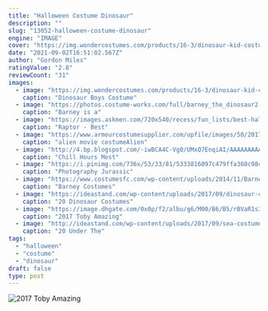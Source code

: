 ```yaml
---
title: "Halloween Costume Dinosaur"
description: ""
slug: "13052-halloween-costume-dinosaur"
engine: "IMAGE"
cover: "https://img.wondercostumes.com/products/16-3/dinosaur-kid-costume.jpg"
date: "2021-09-02T16:51:02.567Z"
author: "Gordon Miles"
ratingValue: "2.8"
reviewCount: "31"
images:
  - image: "https://img.wondercostumes.com/products/16-3/dinosaur-kid-costume.jpg"
    caption: "Dinosaur Boys Costume"
  - image: "https://photos.costume-works.com/full/barney_the_dinosaur2.jpg"
    caption: "Barney is a"
  - image: "https://images.askmen.com/720x540/recess/fun_lists/best-halloween-pet-costumes-2015/16-entry-16-1446222791.jpg"
    caption: "Raptor - Best"
  - image: "https://www.armourcostumesupplier.com/upfile/images/50/20170906175008263.jpg"
    caption: "alien movie costumeAlien"
  - image: "http://4.bp.blogspot.com/-iwBCA4C-Vg0/UMxQ7EnqiAI/AAAAAAAAAIg/bvI9bQrs7Tk/s1600/most-funny-dog-costumes+(18).jpg"
    caption: "Chill Hours Most"
  - image: "https://i.pinimg.com/736x/53/33/81/5333816097c479ffa360c98c93a6e9f5.jpg"
    caption: "Photography Jurassic"
  - image: "https://www.costumesfc.com/wp-content/uploads/2014/11/Barney-Costume.jpg"
    caption: "Barney Costumes"
  - image: "https://ideastand.com/wp-content/uploads/2017/09/dinosaur-costume-diy/11-dinosaur-costume-diy-ideas-tutorials.jpg"
    caption: "20 Dinosaur Costumes"
  - image: "https://image.dhgate.com/0x0p/f2/albu/g6/M00/B6/B5/rBVaR1s3RX2AUsfGAALGDwk6iyw976.jpg"
    caption: "2017 Toby Amazing"
  - image: "http://ideastand.com/wp-content/uploads/2017/09/sea-costume-diy/23-under-the-sea-costumes-costume-diy.jpg"
    caption: "20 Under The"
tags:
  - "halloween"
  - "costume"
  - "dinosaur"
draft: false
type: post
---
```



![2017 Toby Amazing](https://image.dhgate.com/0x0p/f2/albu/g6/M00/B6/B5/rBVaR1s3RX2AUsfGAALGDwk6iyw976.jpg "2017 Toby Amazing")


<!--inArticleAds-->

<!--galleryOne-->


<!--inArticleAds-->

<!--galleryTwo-->


<!--galleryThree-->

